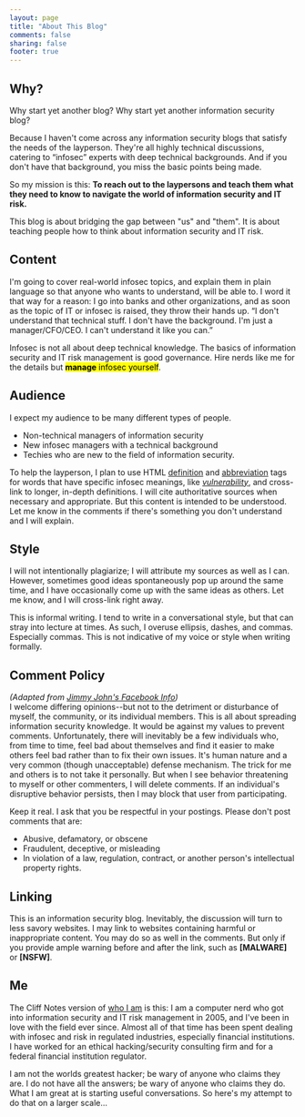 ```yaml
---
layout: page
title: "About This Blog"
comments: false
sharing: false
footer: true
---
```

## Why?
Why start yet another blog?  Why start yet another information security blog?  

Because I haven't come across any information security blogs that satisfy the needs of the layperson.  They're all highly technical discussions, catering to “infosec” experts with deep technical backgrounds.  And if you don't have that background, you miss the basic points being made.

So my mission is this: **To reach out to the laypersons and teach them what they need to know to navigate the world of information security and IT risk.**  

This blog is about bridging the gap between "us" and "them".  It is about teaching people how to think about information security and IT risk. 


## Content
I'm going to cover real-world infosec topics, and explain them in plain language so that anyone who wants to understand, will be able to.  I word it that way for a reason: I go into banks and other organizations, and as soon as the topic of IT or infosec is raised, they throw their hands up.  “I don't understand that technical stuff.  I don't have the background.  I'm just a manager/CFO/CEO.  I can't understand it like you can.”

Infosec is not all about deep technical knowledge. The basics of information security and IT risk management is good governance.  Hire nerds like me for the details but <mark>**manage** infosec yourself</mark>. 


## Audience
I expect my audience to be many different types of people.  

* Non-technical managers of information security
* New infosec managers with a technical background
* Techies who are new to the field of information security.

To help the layperson, I plan to use HTML [definition](http://w3schools.com/tags/tag_dfn.asp) and [abbreviation](http://w3schools.com/tags/tag_abbr.asp) tags for words that have specific infosec meanings, like [<dfn title="A specific weakness in the protections or defenses surrounding an asset.">vulnerability</dfn>](http://en.wikipedia.org/wiki/Vulnerability), and cross-link to longer, in-depth definitions. I will cite authoritative sources when necessary and appropriate. But this content is intended to be understood.  Let me know in the comments if there's something you don't understand and I will explain.


## Style
I will not intentionally plagiarize; I will attribute my sources as well as I can. However, sometimes good ideas spontaneously pop up around the same time, and I have occasionally come up with the same ideas as others.  Let me know, and I will cross-link right away. 

This is informal writing. I tend to write in a conversational style, but that can stray into lecture at times. As such, I overuse ellipsis, dashes, and commas. Especially commas. This is not indicative of my voice or style when writing formally.


## Comment Policy
_<aside>(Adapted from [Jimmy John's Facebook Info](https://www.facebook.com/jimmyjohns/info))</aside>_
I welcome differing opinions--but not to the detriment or disturbance of myself, the community, or its individual members.  This is all about spreading information security knowledge.  It would be against my values to prevent comments.  Unfortunately, there will inevitably be a few individuals who, from time to time, feel bad about themselves and find it easier to make others feel bad rather than to fix their own issues.  It's human nature and a very common (though unacceptable) defense mechanism.  The trick for me and others is to not take it personally.  But when I see behavior threatening to myself or other commenters, I will delete comments.  If an individual's disruptive behavior persists, then I may block that user from participating.

Keep it real.  I ask that you be respectful in your postings.  Please don't post comments that are:

* Abusive, defamatory, or obscene
* Fraudulent, deceptive, or misleading
* In violation of a law, regulation, contract, or another person's intellectual property rights.


## Linking
This is an information security blog.  Inevitably, the discussion will turn to less savory websites.  I may link to websites containing harmful or inappropriate content.  You may do so as well in the comments.  But only if you provide ample warning before and after the link, such as **\[MALWARE]** or **\[NSFW]**.


## Me
The Cliff Notes version of [who I am](about-me) is this: I am a computer nerd who got into information security and IT risk management in 2005, and I've been in love with the field ever since.  Almost all of that time has been spent dealing with infosec and risk in regulated industries, especially financial institutions.  I have worked for an ethical hacking/security consulting firm and for a federal financial institution regulator.  

I am not the worlds greatest hacker; be wary of anyone who claims they are. I do not have all the answers; be wary of anyone who claims they do. What I am great at is starting useful conversations.  So here's my attempt to do that on a larger scale...